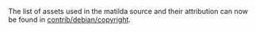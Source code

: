 The list of assets used in the matilda source and their attribution can now be found in [contrib/debian/copyright](../contrib/debian/copyright).
